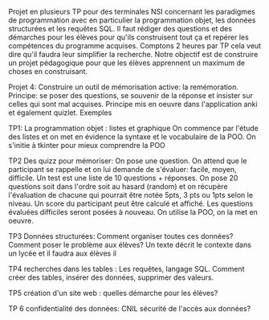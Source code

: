 Projet en plusieurs TP pour des terminales NSI concernant les paradigmes de programmation avec en particulier la programmation objet, les données structurées et les requêtes SQL. 
 Il faut rédiger des questions et des démarches pour les élèves pour
 qu'ils construisent tout ça et repérer les compétences du programme acquises. 
 Comptons 2 heures par TP cela veut dire qu'il faudra leur simplifier la recherche. 
 Notre objectif est de construire un projet pédagogique pour que les élèves apprennent un maximum de choses en construisant. 
 
 Projet 4: Construire un outil de mémorisation active: la remémoration. 
Principe: se poser des questions, se souvenir de la réponse et insister sur celles qui sont mal acquises.
Principe mis en oeuvre dans l'application anki et également quizlet. Exemples

TP1: La programmation objet : listes et graphique
On commence par l'étude des listes et on met en évidence la syntaxe et le vocabulaire de la POO.
On s'initie à tkinter pour mieux comprendre la POO

TP2 Des quizz pour mémoriser:
 On pose une question. On attend que le participant se rappelle et on lui demande de s'évaluer: facile, moyen, difficile. Un test est une liste de 10 questions + réponses. 
On pose 20 questions soit dans l'ordre soit au hasard (random) et on récupère l'évaluation de chacune qui pourrait être notée 5pts, 3 pts ou 1pts selon le niveau. 
Un score du participant peut être calculé et affiché. Les questions évaluées difficiles seront posées à nouveau. On utilise la POO, on la met en oeuvre.

TP3 Données structurées: 
Comment organiser toutes ces données? Comment poser le problème aux élèves? 
Un texte décrit le contexte dans un lycée et il faudra aux élèves il

TP4 recherches dans les tables :
 Les requêtes, langage SQL. Comment créer des tables, insérer des données, supprimer des valeurs.

TP5 création d'un site web : quelles démarche pour les élèves?

TP 6 confidentialité des données: CNIL sécurité de l'accès aux données?
